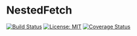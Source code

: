 # NestedFetch

[![Build Status](https://travis-ci.org/saintlyzero/NestedFetch.svg?branch=master)](https://travis-ci.org/saintlyzero/NestedFetch) [![License: MIT](https://img.shields.io/badge/License-MIT-yellow.svg)](https://opensource.org/licenses/MIT)
[![Coverage Status](https://coveralls.io/repos/github/saintlyzero/NestedFetch/badge.svg?branch=master)](https://coveralls.io/github/saintlyzero/NestedFetch?branch=master)
